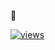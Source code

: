 🔎

[![views](https://views.sh/github.com/devep69/devep69.svg)](https://views.sh/github.com/devep69/devep69/)
